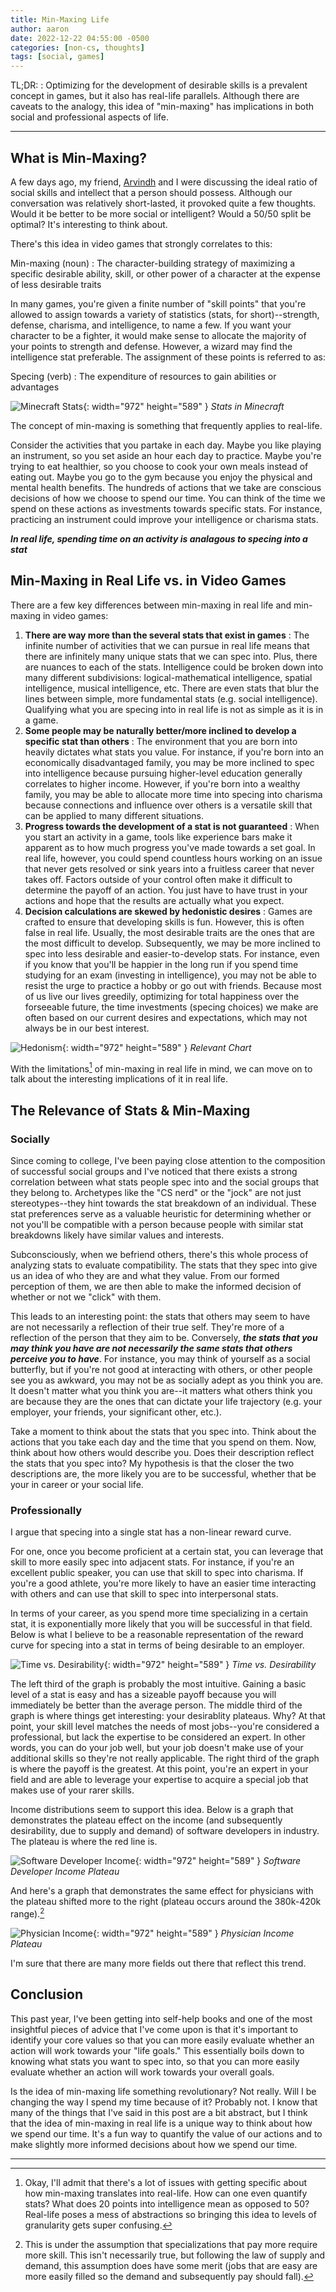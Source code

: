 ```yaml
---
title: Min-Maxing Life
author: aaron
date: 2022-12-22 04:55:00 -0500
categories: [non-cs, thoughts]
tags: [social, games]
---
```


TL;DR:
: Optimizing for the development of desirable skills is a prevalent concept in games, but it also has real-life parallels. Although there are caveats to the analogy, this idea of "min-maxing" has implications in both social and professional aspects of life.

---

## What is Min-Maxing?
A few days ago, my friend, [Arvindh](https://arvindh-manian.github.io/ "Arvindh's Blog") and I were discussing the ideal ratio of social skills and intellect that a person should possess. Although our conversation was relatively short-lasted, it provoked quite a few thoughts. Would it be better to be more social or intelligent? Would a 50/50 split be optimal? It's interesting to think about.

There's this idea in video games that strongly correlates to this:

Min-maxing (noun)
: The character-building strategy of maximizing a specific desirable ability, skill, or other power of a character at the expense of less desirable traits

In many games, you're given a finite number of "skill points" that you're allowed to assign towards a variety of statistics (stats, for short)--strength, defense, charisma, and intelligence, to name a few. If you want your character to be a fighter, it would make sense to allocate the majority of your points to strength and defense. However, a wizard may find the intelligence stat preferable. The assignment of these points is referred to as:

Specing (verb)
: The expenditure of resources to gain abilities or advantages

![Minecraft Stats](/assets/img/posts/2022-12-22-min-maxing-life/minecraft-stats.jpg){: width="972" height="589" }
_Stats in Minecraft_

The concept of min-maxing is something that frequently applies to real-life.

Consider the activities that you partake in each day. Maybe you like playing an instrument, so you set aside an hour each day to practice. Maybe you're trying to eat healthier, so you choose to cook your own meals instead of eating out. Maybe you go to the gym because you enjoy the physical and mental health benefits. The hundreds of actions that we take are conscious decisions of how we choose to spend our time. You can think of the time we spend on these actions as investments towards specific stats. For instance, practicing an instrument could improve your intelligence or charisma stats.

**_In real life, spending time on an activity is analagous to specing into a stat_**


## Min-Maxing in Real Life vs. in Video Games

There are a few key differences between min-maxing in real life and min-maxing in video games:

1. **There are way more than the several stats that exist in games**
: The infinite number of activities that we can pursue in real life means that there are infinitely many unique stats that we can spec into. Plus, there are nuances to each of the stats. Intelligence could be broken down into many different subdivisions: logical-mathematical intelligence, spatial intelligence, musical intelligence, etc. There are even stats that blur the lines between simple, more fundamental stats (e.g. social intelligence). Qualifying what you are specing into in real life is not as simple as it is in a game.
2. **Some people may be naturally better/more inclined to develop a specific stat than others**
: The environment that you are born into heavily dictates what stats you value. For instance, if you're born into an economically disadvantaged family, you may be more inclined to spec into intelligence because pursuing higher-level education generally correlates to higher income. However, if you're born into a wealthy family, you may be able to allocate more time into specing into charisma because connections and influence over others is a versatile skill that can be applied to many different situations.
3. **Progress towards the development of a stat is not guaranteed**
: When you start an activity in a game, tools like experience bars make it apparent as to how much progress you've made towards a set goal. In real life, however, you could spend countless hours working on an issue that never gets resolved or sink years into a fruitless career that never takes off. Factors outside of your control often make it difficult to determine the payoff of an action. You just have to have trust in your actions and hope that the results are actually what you expect.
4. **Decision calculations are skewed by hedonistic desires**
: Games are crafted to ensure that developing skills is fun. However, this is often false in real life. Usually, the most desirable traits are the ones that are the most difficult to develop. Subsequently, we may be more inclined to spec into less desirable and easier-to-develop stats. For instance, even if you know that you'll be happier in the long run if you spend time studying for an exam (investing in intelligence), you may not be able to resist the urge to practice a hobby or go out with friends. Because most of us live our lives greedily, optimizing for total happiness over the forseeable future, the time investments (specing choices) we make are often based on our current desires and expectations, which may not always be in our best interest.

![Hedonism](/assets/img/posts/2022-12-22-min-maxing-life/hedonism.jpg){: width="972" height="589" }
_Relevant Chart_

With the limitations[^fn1] of min-maxing in real life in mind, we can move on to talk about the interesting implications of it in real life.  


## The Relevance of Stats & Min-Maxing

### Socially
Since coming to college, I've been paying close attention to the composition of successful social groups and I've noticed that there exists a strong correlation between what stats people spec into and the social groups that they belong to. Archetypes like the "CS nerd" or the "jock" are not just stereotypes--they hint towards the stat breakdown of an individual. These stat preferences serve as a valuable heuristic for determining whether or not you'll be compatible with a person because people with similar stat breakdowns likely have similar values and interests. 

Subconsciously, when we befriend others, there's this whole process of analyzing stats to evaluate compatibility. The stats that they spec into give us an idea of who they are and what they value. From our formed perception of them, we are then able to make the informed decision of whether or not we "click" with them.

This leads to an interesting point: the stats that others may seem to have are not necessarily a reflection of their true self. They're more of a reflection of the person that they aim to be. Conversely, **_the stats that you may think you have are not necessarily the same stats that others perceive you to have_**. For instance, you may think of yourself as a social butterfly, but if you're not good at interacting with others, or other people see you as awkward, you may not be as socially adept as you think you are. It doesn't matter what you think you are--it matters what others think you are because they are the ones that can dictate your life trajectory (e.g. your employer, your friends, your significant other, etc.).

Take a moment to think about the stats that you spec into. Think about the actions that you take each day and the time that you spend on them. Now, think about how others would describe you. Does their description reflect the stats that you spec into? My hypothesis is that the closer the two descriptions are, the more likely you are to be successful, whether that be your in career or your social life.

### Professionally
I argue that specing into a single stat has a non-linear reward curve.

For one, once you become proficient at a certain stat, you can leverage that skill to more easily spec into adjacent stats. For instance, if you're an excellent public speaker, you can use that skill to spec into charisma. If you're a good athlete, you're more likely to have an easier time interacting with others and can use that skill to spec into interpersonal stats.

In terms of your career, as you spend more time specializing in a certain stat, it is exponentially more likely that you will be successful in that field. Below is what I believe to be a reasonable representation of the reward curve for specing into a stat in terms of being desirable to an employer.

![Time vs. Desirability](/assets/img/posts/2022-12-22-min-maxing-life/time-vs-desirability.png){: width="972" height="589" }
_Time vs. Desirability_

The left third of the graph is probably the most intuitive. Gaining a basic level of a stat is easy and has a sizeable payoff because you will immediately be better than the average person. The middle third of the graph is where things get interesting: your desirablity plateaus. Why? At that point, your skill level matches the needs of most jobs--you're considered a professional, but lack the expertise to be considered an expert. In other words, you can do your job well, but your job doesn't make use of your additional skills so they're not really applicable. The right third of the graph is where the payoff is the greatest. At this point, you're an expert in your field and are able to leverage your expertise to acquire a special job that makes use of your rarer skills.

Income distributions seem to support this idea. Below is a graph that demonstrates the plateau effect on the income (and subsequently desirability, due to supply and demand) of software developers in industry. The plateau is where the red line is. 

![Software Developer Income](/assets/img/posts/2022-12-22-min-maxing-life/software-income.png){: width="972" height="589" }
_Software Developer Income Plateau_

And here's a graph that demonstrates the same effect for physicians with the plateau shifted more to the right (plateau occurs around the 380k-420k range).[^fn2]

![Physician Income](/assets/img/posts/2022-12-22-min-maxing-life/physician-income.png){: width="972" height="589" }
_Physician Income Plateau_

I'm sure that there are many more fields out there that reflect this trend.

## Conclusion

This past year, I've been getting into self-help books and one of the most insightful pieces of advice that I've come upon is that it's important to identify your core values so that you can more easily evaluate whether an action will work towards your "life goals." This essentially boils down to knowing what stats you want to spec into, so that you can more easily evaluate whether an action will work towards your overall goals.

Is the idea of min-maxing life something revolutionary? Not really. Will I be changing the way I spend my time because of it? Probably not. I know that many of the things that I've said in this post are a bit abstract, but I think that the idea of min-maxing in real life is a unique way to think about how we spend our time. It's a fun way to quantify the value of our actions and to make slightly more informed decisions about how we spend our time. 

---
[^fn1]: Okay, I'll admit that there's a lot of issues with getting specific about how min-maxing translates into real-life. How can one even quantify stats? What does 20 points into intelligence mean as opposed to 50? Real-life poses a mess of abstractions so bringing this idea to levels of granularity gets super confusing.
[^fn2]: This is under the assumption that specializations that pay more require more skill. This isn't necessarily true, but following the law of supply and demand, this assumption does have some merit (jobs that are easy are more easily filled so the demand and subsequently pay should fall).